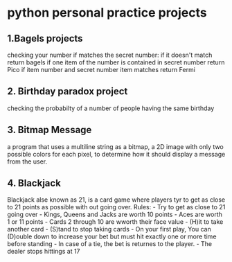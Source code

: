 # python personal practice projects

## 1.Bagels projects 
checking your number if matches the secret number:
if it doesn't match return bagels
if one item of the number is contained in secret number return Pico
if item number and secret number item matches return Fermi

## 2. Birthday paradox project
checking the probabilty of a number of people having the same birthday 

## 3. Bitmap Message
a program that uses a multiline string as a bitmap, a 2D image with only two possible colors for each pixel, to determine how it 
should display a message from the user.

## 4. Blackjack
Blackjack alse known as 21, is a card game where players tyr to get as close to 21 points as possible with out going over. 
Rules:
    - Try to get as close to 21 going over
    - Kings, Queens and Jacks are worth 10 points
    - Aces are worth 1 or 11 points
    - Cards 2 through 10 are wworth their face value
    - (H)it to take another card
    - (S)tand to stop taking cards
    - On your first play, You can (D)ouble down to increase your bet but must hit exactly one or more time before standing
    - In case of a tie, the bet is returnes to the player.
    - The dealer stops hittings at 17